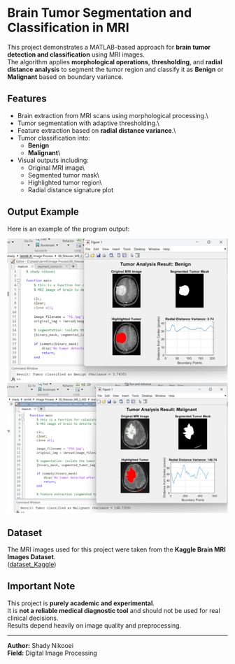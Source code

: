# Brain Tumor Segmentation and Classification in MRI

This project demonstrates a MATLAB-based approach for **brain tumor
detection and classification** using MRI images.\
The algorithm applies **morphological operations**, **thresholding**,
and **radial distance analysis** to segment the tumor region and
classify it as **Benign** or **Malignant** based on boundary variance.

## Features

-   Brain extraction from MRI scans using morphological processing.\
-   Tumor segmentation with adaptive thresholding.\
-   Feature extraction based on **radial distance variance**.\
-   Tumor classification into:
    -   **Benign**
    -   **Malignant**\
-   Visual outputs including:
    -   Original MRI image\
    -   Segmented tumor mask\
    -   Highlighted tumor region\
    -   Radial distance signature plot

## Output Example

Here is an example of the program output:

![Tumor Detection Result](output_example.png)
![Tumor Detection Result 2](output_result_2.png)

## Dataset

The MRI images used for this project were taken from the **Kaggle Brain
MRI Images Dataset**.\
([dataset_Kaggle](https://www.kaggle.com/datasets/navoneel/brain-mri-images-for-brain-tumor-detection))

## Important Note

This project is **purely academic and experimental**.\
It is **not a reliable medical diagnostic tool** and should not be used
for real clinical decisions.\
Results depend heavily on image quality and preprocessing.

------------------------------------------------------------------------

**Author:** Shady Nikooei\
**Field:** Digital Image Processing
